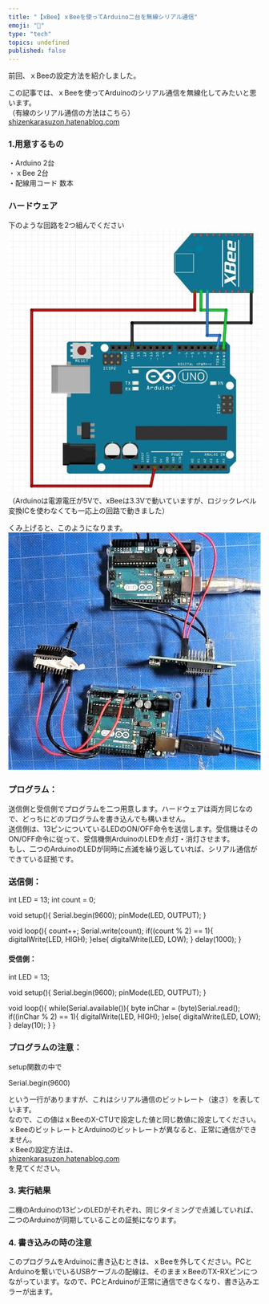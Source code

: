 ```yaml
---
title: "【xBee】ｘBeeを使ってArduino二台を無線シリアル通信"
emoji: "🤖"
type: "tech"
topics: undefined
published: false
---
```


前回、ｘBeeの設定方法を紹介しました。

  
この記事では、ｘBeeを使ってArduinoのシリアル通信を無線化してみたいと思います。  
（有線のシリアル通信の方法はこちら）  
[shizenkarasuzon.hatenablog.com](https://shizenkarasuzon.hatenablog.com/entry/2018/07/24/225915)

  
### 1.用意するもの

・Arduino 2台  
・ｘBee 2台  
・配線用コード 数本  
  
  
### ハードウェア

下のような回路を2つ組んでください  
![f:id:pythonjacascript:20200524191720j:plain](/images/ppythonjacascript2020052420200524191720.jpg "f:id:pythonjacascript:20200524191720j:plain")  
（Arduinoは電源電圧が5Vで、xBeeは3.3Vで動いていますが、ロジックレベル変換ICを使わなくても一応上の回路で動きました）

くみ上げると、このようになります。  
![f:id:pythonjacascript:20180921020458j:plain:h300](/images/ppythonjacascript2018092120180921020458.jpg "f:id:pythonjacascript:20180921020458j:plain:h300")

### プログラム：

送信側と受信側でプログラムを二つ用意します。ハードウェアは両方同じなので、どっちにどのプログラムを書き込んでも構いません。  
送信側は、13ピンについているLEDのON/OFF命令を送信します。受信機はそのON/OFF命令に従って、受信機側ArduinoのLEDを点灯・消灯させます。  
もし、二つのArduinoのLEDが同時に点滅を繰り返していれば、シリアル通信ができている証拠です。  
  
### 送信側：

int LED = 13;
int count = 0;

void setup(){
  Serial.begin(9600);
  pinMode(LED, OUTPUT);
}

void loop(){
  count++;
  Serial.write(count);
  if((count % 2) == 1){ 
    digitalWrite(LED, HIGH);
  }else{
    digitalWrite(LED, LOW);
  }
  delay(1000);
}

#### 受信側：

int LED = 13;

void setup(){
  Serial.begin(9600);
  pinMode(LED, OUTPUT);
}

void loop(){
  while(Serial.available()){
    byte inChar = (byte)Serial.read();
    if((inChar % 2) == 1){ 
      digitalWrite(LED, HIGH);
    }else{
      digitalWrite(LED, LOW);
    }
    delay(10);
  }
}

### プログラムの注意：

setup関数の中で

Serial.begin(9600)

という一行がありますが、これはシリアル通信のビットレート（速さ）を表しています。  
なので、この値はｘBeeのX-CTUで設定した値と同じ数値に設定してください。ｘBeeのビットレートとArduinoのビットレートが異なると、正常に通信ができません。  
ｘBeeの設定方法は、  
[shizenkarasuzon.hatenablog.com](https://shizenkarasuzon.hatenablog.com/entry/2018/07/03/003320)  
を見てください。  
  
### 3\. 実行結果

二機のArduinoの13ピンのLEDがそれぞれ、同じタイミングで点滅していれば、二つのArduinoが同期していることの証拠になります。  
  
  
### 4\. 書き込みの時の注意

このプログラムをArduinoに書き込むときは、ｘBeeを外してください。PCとArduinoを繋いでいるUSBケーブルの配線は、そのままｘBeeのTX-RXピンにつながっています。なので、PCとArduinoが正常に通信できなくなり、書き込みエラーが出ます。